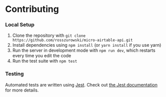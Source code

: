 # Contributing

### Local Setup

1. Clone the repository with `git clone https://github.com/rosszurowski/micro-airtable-api.git`
2. Install dependencies using `npm install` (or `yarn install` if you use yarn)
3. Run the server in development mode with `npm run dev`, which restarts every time you edit the code
4. Run the test suite with `npm test`

### Testing

Automated tests are written using [Jest](https://jestjs.io/en/). Check out [the Jest documentation](https://jestjs.io/docs/en/getting-started) for more details.
